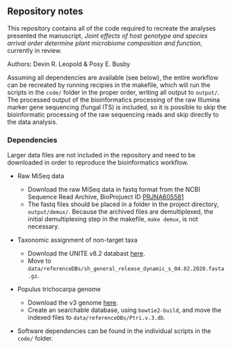 ## Repository notes

This repository contains all of the code required to recreate the analyses presented the manuscript, *Joint effects of host genotype and species arrival order determine plant microbiome composition and function*, currently in review. 

Authors: Devin R. Leopold & Posy E. Busby



Assuming all dependencies are available (see below), the entire workflow can be recreated by running recipies in the makefile, which will run the scripts in the `code/` folder in the proper order, writing all output to `output/`. The processed output of the bioinformatics processing of the raw Illumina marker gene sequencing (fungal ITS) is included, so it is possible to skip the bioinformatic processing of the raw sequencing reads and skip directly to the data analysis. 

### Dependencies

Larger data files are not included in the repository and need to be downloaded in order to reproduce the bioinformatics workflow. 

* Raw MiSeq data
  * Download the raw MiSeq data in fastq format from the NCBI Sequence Read Archive, BioProjuect ID [PRJNA605581](https://www.ncbi.nlm.nih.gov/bioproject/605581)
  * The fastq files should be placed in a folder in the project directory, `output/demux/`.
Because the archived files are demultiplexed, the initial demultiplexing step in the makefile, `make demux`, is not necessary.

* Taxonomic assignment of non-target taxa
  * Download the UNITE v8.2 databast [here](https://dx.doi.org/10.15156/BIO/786372).
  * Move to `data/referenceDBs/sh_general_release_dynamic_s_04.02.2020.fasta.gz`.
  
* Populus trichocarpa genome
  * Download the v3 genome [here](https://phytozome.jgi.doe.gov/pz/portal.html#!info?alias=Org_Ptrichocarpa_er).
  * Create an searchable database, using `bowtie2-build`, and move the indexed files to `data/referenceDBs/Ptri.v.3.db`.

* Software dependencies can be found in the individual scripts in the `code/` folder.





